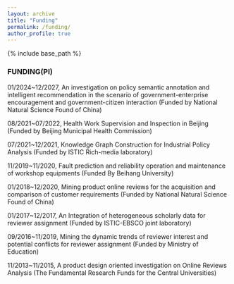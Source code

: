 ```yaml
---
layout: archive
title: "Funding"
permalink: /funding/
author_profile: true
---
```


{% include base_path %}

### FUNDING(PI)
01/2024~12/2027, An investigation on policy semantic annotation and intelligent recommendation in the scenario of government-enterprise encouragement and government-citizen interaction (Funded by National Natural Science Found of China)

08/2021~07/2022, Health Work Supervision and Inspection in Beijing (Funded by Beijing Municipal Health Commission)

07/2021~12/2021, Knowledge Graph Construction for Industrial Policy Analysis (Funded by ISTIC Rich-media laboratory)

11/2019~11/2020, Fault prediction and reliability operation and maintenance of workshop equipments (Funded By Beihang University)

01/2018~12/2020, Mining product online reviews for the acquisition and comparison of customer requirements (Funded by National Natural Science Found of China)

01/2017~12/2017, An Integration of heterogeneous scholarly data for reviewer assignment (Funded by ISTIC-EBSCO joint laboratory)

09/2016~11/2019, Mining the dynamic trends of reviewer interest and potential conflicts for reviewer assignment (Funded by Ministry of Education)

11/2013~11/2015, A product design oriented investigation on Online Reviews Analysis (The Fundamental Research Funds for the Central Universities)
